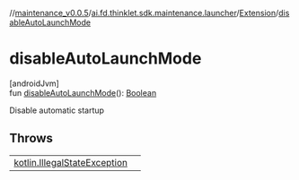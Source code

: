 //[maintenance_v0.0.5](../../../index.md)/[ai.fd.thinklet.sdk.maintenance.launcher](../index.md)/[Extension](index.md)/[disableAutoLaunchMode](disable-auto-launch-mode.md)

# disableAutoLaunchMode

[androidJvm]\
fun [disableAutoLaunchMode](disable-auto-launch-mode.md)(): [Boolean](https://kotlinlang.org/api/latest/jvm/stdlib/kotlin/-boolean/index.html)

Disable automatic startup

## Throws

| | |
|---|---|
| [kotlin.IllegalStateException](https://kotlinlang.org/api/latest/jvm/stdlib/kotlin/-illegal-state-exception/index.html) |  |

